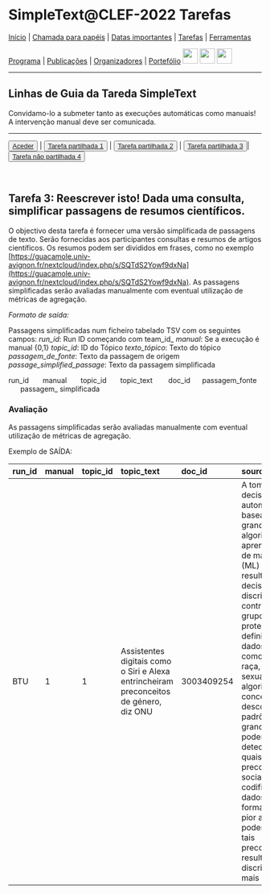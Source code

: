 # SimpleText@CLEF-2022 Tarefas


[Início](./) | [Chamada para papéis](./CFP) | [Datas importantes](./dates) | [Tarefas](./tasks) | [Ferramentas](./tools)

[Programa](./program) | [Publicações](./publications) | [Organizadores](./organisers) | [Portefólio](./portefolio) 
[<img src="https://github.com/simpletext-madics/2021/blob/main/clef/FR.png?raw=true" width="30">](../fr/CFP) [<img src="https://upload.wikimedia.org/wikipedia/commons/f/f2/Flag_of_Great_Britain_%281707–1800%29.svg?raw=true" width="30">](../en/CFP)  [<img src="https://icons.iconarchive.com/icons/wikipedia/flags/128/PT-Portugal-Flag-icon.png?raw=true" width="30">](../pt/CFP)



---

## Linhas de Guia da Tareda SimpleText 

Convidamo-lo a submeter tanto as execuções automáticas como manuais! A intervenção manual deve ser comunicada.

---

<button>[Aceder](./tasks)</button> | <button>[Tarefa partilhada 1](./task1)</button> | <button>[Tarefa partilhada 2](./task2)</button> | <button>[Tarefa partilhada 3](./task3)</button>| <button>[Tarefa não partilhada 4](./task4)</button>

<br>

## Tarefa 3: Reescrever isto! Dada uma consulta, simplificar passagens de resumos científicos. 

O objectivo desta tarefa é fornecer uma versão simplificada de passagens de texto. Serão fornecidas aos participantes consultas e resumos de artigos científicos. Os resumos podem ser divididos em frases, como no exemplo [https://guacamole.univ-avignon.fr/nextcloud/index.php/s/SQTdS2Yowf9dxNa](https://guacamole.univ-avignon.fr/nextcloud/index.php/s/SQTdS2Yowf9dxNa). As passagens simplificadas serão avaliadas manualmente com eventual utilização de métricas de agregação.

*Formato de saída:* 

Passagens simplificadas num ficheiro tabelado TSV com os seguintes campos:
*run_id*: Run ID começando com team_id_
*manual*: Se a execução é manual {0,1}
*topic_id*: ID do Tópico 
*texto_tópico*: Texto do tópico
*passagem_de_fonte*: Texto da passagem de origem 
*passage_simplified_passage*: Texto da passagem simplificada 

run_id &nbsp;&nbsp;&nbsp;&nbsp;&nbsp; manual &nbsp;&nbsp;&nbsp;&nbsp;&nbsp; topic_id &nbsp;&nbsp;&nbsp;&nbsp;&nbsp; topic_text &nbsp; &nbsp;&nbsp;&nbsp;&nbsp; doc_id &nbsp;&nbsp;&nbsp;&nbsp; passagem_fonte &nbsp;&nbsp;&nbsp;&nbsp;&nbsp; passagem_ simplificada

### Avaliação
As passagens simplificadas serão avaliadas manualmente com eventual utilização de métricas de agregação.

Exemplo de SAÍDA:

| run_id | manual | topic_id | topic_text | doc_id | source_passage | simplified_passage |
|:-------|:-------|:---------|:-----------|:-------|:---------------|:-------------------|
| BTU | 1 | 1 | Assistentes digitais como o Siri e Alexa entrincheiram preconceitos de género, diz ONU | 3003409254 | A tomada de decisão automatizada baseada em grandes dados e algoritmos de aprendizagem de máquinas (ML) pode resultar em decisões discriminatórias contra certos grupos protegidos definidos sobre dados pessoais como género, raça, orientação sexual, etc. Tais algoritmos concebidos para descobrir padrões em grandes dados podem não só detectar quaisquer preconceitos sociais codificados nos dados de formação, mas, pior ainda, podem reforçar tais preconceitos resultando numa discriminação mais severa. | A tomada de decisão automatizada pode incluir preconceitos sexistas e racistas e até reforçá-los porque os seus algoritmos se baseiam na representação social mais proeminente no conjunto de dados que utilizam. | 
